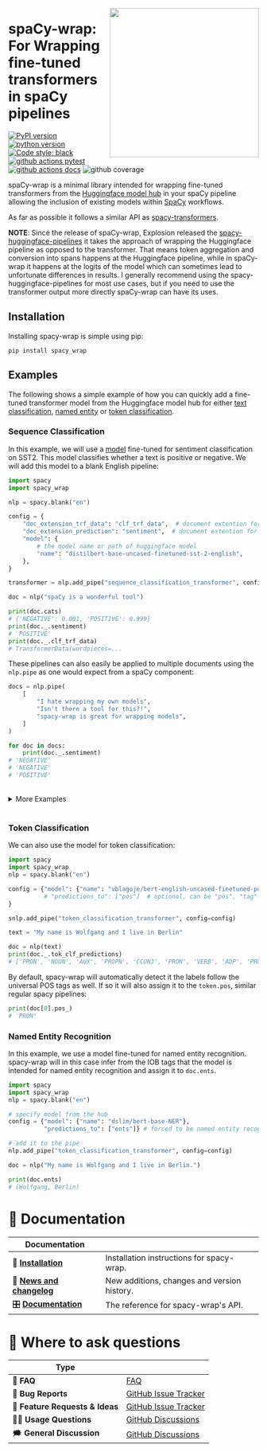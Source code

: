 <a href="https://github.com/kennethenevoldsen/spacy-wrap"><img src="https://raw.githubusercontent.com/KennethEnevoldsen/spacy-wrap/main/docs/_static/icon.png" width="300" align="right" /></a>
# spaCy-wrap: For Wrapping fine-tuned transformers in spaCy pipelines

[![PyPI version](https://badge.fury.io/py/spacy-wrap.svg)](https://pypi.org/project/spacy-wrap/)
[![python version](https://img.shields.io/badge/Python-%3E=3.8-blue)](https://github.com/kennethenevoldsen/spacy-wrap)
[![Code style: black](https://img.shields.io/badge/Code%20Style-Black-black)](https://black.readthedocs.io/en/stable/the_black_code_style/current_style.html)
[![github actions pytest](https://github.com/kennethenevoldsen/spacy-wrap/actions/workflows/tests.yml/badge.svg)](https://github.com/kennethenevoldsen/spacy-wrap/actions)
[![github actions docs](https://github.com/kennethenevoldsen/spacy-wrap/actions/workflows/documentation.yml/badge.svg)](https://kennethenevoldsen.github.io/spacy-wrap/)
![github coverage](https://img.shields.io/endpoint?url=https://gist.githubusercontent.com/KennethEnevoldsen/33fb85a2c440013df494c1fce884633c/raw/3813a0369fdd61b39a806b7b91839ff405ef809a/badge-spacy-wrap-coverage.json)


spaCy-wrap is a minimal library intended for wrapping fine-tuned transformers from the [Huggingface model hub](https://huggingface.co/models?pipeline_tag=text-classification&sort=downloads) in your spaCy pipeline allowing the inclusion of existing models within [SpaCy](https://spacy.io) workflows. 

As far as possible it follows a similar API as [spacy-transformers](https://github.com/explosion/spacy-transformers).

**NOTE**: Since the release of spaCy-wrap, Explosion released the [spacy-huggingface-pipelines](https://github.com/explosion/spacy-huggingface-pipelines) it takes the approach of wrapping the Huggingface pipeline as opposed to the transformer. That means token aggregation and conversion into spans happens at
the Huggingface pipeline, while in spaCy-wrap it happens at the logits of the model which can sometimes lead to unfortunate differences in results.
I generally recommend using the spacy-huggingface-pipelines for most use cases, but if you need to use the transformer output more directly 
spaCy-wrap can have its uses.

## Installation

Installing spacy-wrap is simple using pip:

```
pip install spacy_wrap
```

## Examples
The following shows a simple example of how you can quickly add a fine-tuned transformer model from the Huggingface model hub for either [text classification](https://huggingface.co/models?pipeline_tag=text-classification&sort=downloads), [named entity](https://huggingface.co/models?pipeline_tag=token-classification&sort=downloads) or [token classification](https://huggingface.co/models?pipeline_tag=token-classification&sort=downloads). 

### Sequence Classification
In this example, we will use a [model](https://huggingface.co/distilbert-base-uncased-finetuned-sst-2-english) fine-tuned for sentiment classification on SST2. This model classifies whether a text is positive or negative. We will add this model to a blank English pipeline:


```python
import spacy
import spacy_wrap

nlp = spacy.blank("en")

config = {
    "doc_extension_trf_data": "clf_trf_data",  # document extention for the forward pass
    "doc_extension_prediction": "sentiment",  # document extention for the prediction
    "model": {
        # the model name or path of huggingface model
        "name": "distilbert-base-uncased-finetuned-sst-2-english",  
    },
}

transformer = nlp.add_pipe("sequence_classification_transformer", config=config)

doc = nlp("spaCy is a wonderful tool")

print(doc.cats)
# {'NEGATIVE': 0.001, 'POSITIVE': 0.999}
print(doc._.sentiment)
# 'POSITIVE'
print(doc._.clf_trf_data)
# TransformerData(wordpieces=...
```
These pipelines can also easily be applied to multiple documents using the `nlp.pipe` as one would expect from a spaCy component:

```python
docs = nlp.pipe(
    [
        "I hate wrapping my own models",
        "Isn't there a tool for this?!",
        "spacy-wrap is great for wrapping models",
    ]
)

for doc in docs:
    print(doc._.sentiment)
# 'NEGATIVE'
# 'NEGATIVE'
# 'POSITIVE'
```


 <br /> 

<details>
  <summary> More Examples </summary>

It is always nice to have more than one example. Here is another one where we add the Hate speech model for Danish to a blank Danish pipeline:

```python
import spacy
import spacy_wrap

nlp = spacy.blank("da")

config = {
    "doc_extension_trf_data": "clf_trf_data",  # document extention for the forward pass
    "doc_extension_prediction": "hate_speech",  # document extention for the prediction
    # choose custom labels
    "labels": ["Not hate Speech", "Hate speech"],
    "model": {
        "name": "DaNLP/da-bert-hatespeech-detection",  # the model name or path of huggingface model
    },
}

transformer = nlp.add_pipe("classification_transformer", config=config)

doc = nlp("Senile gamle idiot") # old senile idiot

doc._.clf_trf_data
# TransformerData(wordpieces=...
doc._.hate_speech
# "Hate speech"
doc._.hate_speech_prob
# {'prob': array([0.013, 0.987], dtype=float32), 'labels': ['Not hate Speech', 'Hate speech']}
```

</details>

<br /> 


### Token Classification
We can also use the model for token classification: 

```python
import spacy
import spacy_wrap
nlp = spacy.blank("en")

config = {"model": {"name": "vblagoje/bert-english-uncased-finetuned-pos"}, 
          # "predictions_to": ["pos"]  # optional, can be "pos", "tag" or "ents"
}

snlp.add_pipe("token_classification_transformer", config=config)

text = "My name is Wolfgang and I live in Berlin"

doc = nlp(text)
print(doc._.tok_clf_predictions)
# ['PRON', 'NOUN', 'AUX', 'PROPN', 'CCONJ', 'PRON', 'VERB', 'ADP', 'PROPN']
```

By default, spacy-wrap will automatically detect it the labels follow the universal POS tags as well. If so it will also assign it to the `token.pos`, similar regular spacy pipelines:

```python
print(doc[0].pos_)
# 'PRON'
```

### Named Entity Recognition
In this example, we use a model fine-tuned for named entity recognition. spacy-wrap will in this case infer from the IOB tags that the model is intended for named entity recognition and assign it to `doc.ents`.

```python
import spacy
import spacy_wrap
nlp = spacy.blank("en")

# specify model from the hub
config = {"model": {"name": "dslim/bert-base-NER"}, 
          "predictions_to": ["ents"]} # forced to be named entity recognition, if left out it will be estimated from the labels

# add it to the pipe
nlp.add_pipe("token_classification_transformer", config=config)

doc = nlp("My name is Wolfgang and I live in Berlin.")

print(doc.ents)
# (Wolfgang, Berlin)
```

# 📖 Documentation

| Documentation              |                                             |
| -------------------------- | ------------------------------------------- |
| 🔧 **[Installation]**       | Installation instructions for spacy-wrap.   |
| 📰 **[News and changelog]** | New additions, changes and version history. |
| 🎛 **[Documentation]**      | The reference for spacy-wrap's API.         |

[Documentation]: https://kennethenevoldsen.github.io/spacy-wrap/index.html
[Installation]: https://kennethenevoldsen.github.io/spacy-wrap/installation.html
[News and changelog]: https://kennethenevoldsen.github.io/spacy-wrap/news.html

# 💬 Where to ask questions

| Type                           |                        |
| ------------------------------ | ---------------------- |
| 🚨 **FAQ**                      | [FAQ]                  |
| 🚨 **Bug Reports**              | [GitHub Issue Tracker] |
| 🎁 **Feature Requests & Ideas** | [GitHub Issue Tracker] |
| 👩‍💻 **Usage Questions**          | [GitHub Discussions]   |
| 🗯 **General Discussion**       | [GitHub Discussions]   |


[FAQ]: https://kennethenevoldsen.github.io/spacy-wrap/faq.html
[github issue tracker]: https://github.com/kennethenevoldsen/spacy-wrap/issues
[github discussions]: https://github.com/kennethenevoldsen/spacy-wrap/discussions

